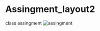 # Assingment_layout2
class assingment
![assingment](https://user-images.githubusercontent.com/78318422/127207906-f2214e4f-0066-4ec1-99eb-2fc5b4f140ff.PNG)
